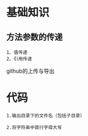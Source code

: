 # 基础知识
## 方法参数的传递
```
1、值传递
2、引用传递
```

github的上传与导出

# 代码
```
1.输出目录下的文件名（包括子目录）
```

```
2.将字符串中首行字母大写
```

